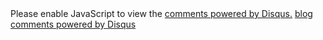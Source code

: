 <div id="disqus_thread"></div>
<script type="text/javascript">
var disqus_shortname = 'huangtuzhi'; // 注意，这里的 example 要替换为你自己的短域名
/* * * 下面这些不需要改动 * * */
(function() {
  var dsq = document.createElement('script'); dsq.type = 'text/javascript'; dsq.async = true;
  dsq.src = 'http://' + disqus_shortname + '.disqus.com/embed.js';
  (document.getElementsByTagName('head')[0] || document.getElementsByTagName('body')[0]).appendChild(dsq);
})();
</script>
<noscript>Please enable JavaScript to view the <a href="http://disqus.com/?ref_noscript">comments powered by Disqus.</a></noscript>
<a href="http://disqus.com" class="dsq-brlink">blog comments powered by <span class="logo-disqus">Disqus</span></a>        
